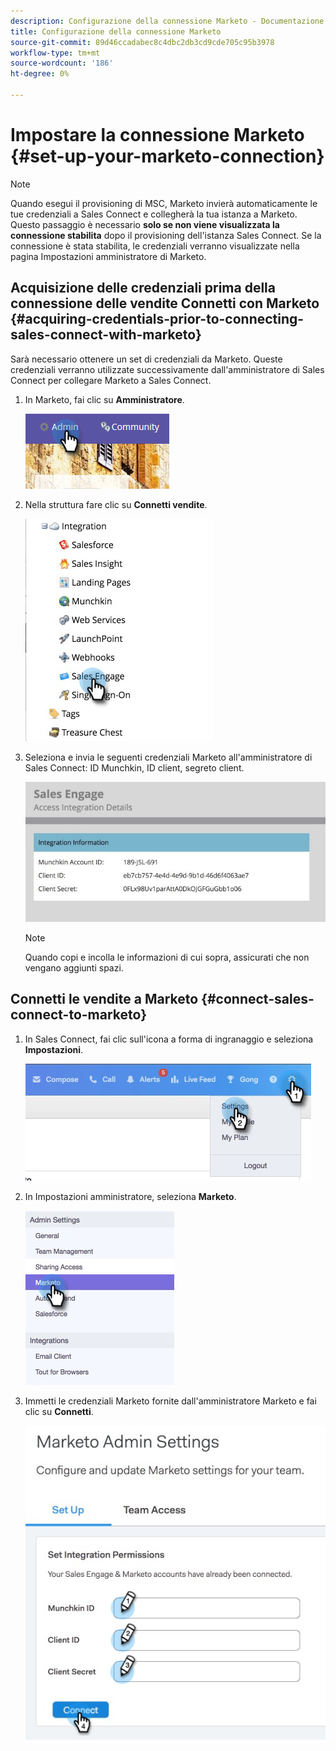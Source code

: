 ```yaml
---
description: Configurazione della connessione Marketo - Documentazione Marketo - Documentazione del prodotto
title: Configurazione della connessione Marketo
source-git-commit: 89d46ccadabec8c4dbc2db3cd9cde705c95b3978
workflow-type: tm+mt
source-wordcount: '186'
ht-degree: 0%

---
```


# Impostare la connessione Marketo {#set-up-your-marketo-connection}

>[!NOTE]
>
>Quando esegui il provisioning di MSC, Marketo invierà automaticamente le tue credenziali a Sales Connect e collegherà la tua istanza a Marketo. Questo passaggio è necessario **solo se non viene visualizzata la connessione stabilita** dopo il provisioning dell&#39;istanza Sales Connect. Se la connessione è stata stabilita, le credenziali verranno visualizzate nella pagina Impostazioni amministratore di Marketo.

## Acquisizione delle credenziali prima della connessione delle vendite Connetti con Marketo {#acquiring-credentials-prior-to-connecting-sales-connect-with-marketo}

Sarà necessario ottenere un set di credenziali da Marketo. Queste credenziali verranno utilizzate successivamente dall&#39;amministratore di Sales Connect per collegare Marketo a Sales Connect.

1. In Marketo, fai clic su **Amministratore**.

   ![](assets/manually-set-up-your-marketo-connection-1.png)

1. Nella struttura fare clic su **Connetti vendite**.

   ![](assets/manually-set-up-your-marketo-connection-2.png)

1. Seleziona e invia le seguenti credenziali Marketo all&#39;amministratore di Sales Connect: ID Munchkin, ID client, segreto client.

   ![](assets/manually-set-up-your-marketo-connection-3.jpg)

   >[!NOTE]
   >
   >Quando copi e incolla le informazioni di cui sopra, assicurati che non vengano aggiunti spazi.

## Connetti le vendite a Marketo {#connect-sales-connect-to-marketo}

1. In Sales Connect, fai clic sull&#39;icona a forma di ingranaggio e seleziona **Impostazioni**.

   ![](assets/manually-set-up-your-marketo-connection-4.png)

1. In Impostazioni amministratore, seleziona **Marketo**.

   ![](assets/manually-set-up-your-marketo-connection-5.png)

1. Immetti le credenziali Marketo fornite dall&#39;amministratore Marketo e fai clic su **Connetti**.

   ![](assets/manually-set-up-your-marketo-connection-6.png)
